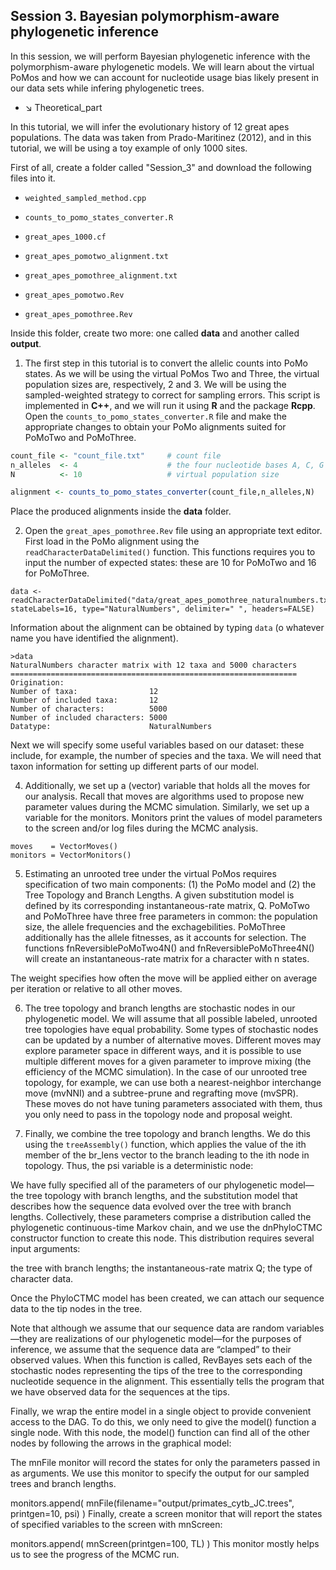 ## **Session 3**. Bayesian polymorphism-aware phylogenetic inference

In this session, we will perform Bayesian phylogenetic inference with the polymorphism-aware phylogenetic models. We will learn about the virtual PoMos and how we can account for nucleotide usage bias likely present in our data sets while infering phylogenetic trees. 

* &#8600; Theoretical_part

In this tutorial, we will infer the evolutionary history of 12 great apes populations. The data was taken from Prado-Maritinez (2012), and in this tutorial, we will be using a toy example of only 1000 sites. 

First of all, create a folder called "Session_3" and download the following files into it.

* ```weighted_sampled_method.cpp```
* ```counts_to_pomo_states_converter.R```
* ```great_apes_1000.cf```

* ```great_apes_pomotwo_alignment.txt```
* ```great_apes_pomothree_alignment.txt```

* ```great_apes_pomotwo.Rev```
* ```great_apes_pomothree.Rev```

Inside this folder, create two more: one called **data** and another called **output**.

1. The first step in this tutorial is to convert the allelic counts into PoMo states. As we will be using the virtual PoMos Two and Three, the virtual population sizes are, respectively, 2 and 3. We will be using the sampled-weighted strategy to correct for sampling errors. This script is implemented in **C++**, and we will run it using **R** and the package **Rcpp**.  Open the ```counts_to_pomo_states_converter.R``` file and make the appropriate changes to obtain your PoMo alignments suited for PoMoTwo and PoMoThree. 
```r
count_file <- "count_file.txt"     # count file
n_alleles  <- 4                    # the four nucleotide bases A, C, G and T
N          <- 10                   # virtual population size

alignment <- counts_to_pomo_states_converter(count_file,n_alleles,N)
```
Place the produced alignments inside the **data** folder.

2. Open the ```great_apes_pomothree.Rev``` file using an appropriate text editor. First load in the PoMo alignment using the ```readCharacterDataDelimited()``` function. This functions requires you to input the number of expected states: these are 10 for PoMoTwo and 16 for PoMoThree.
```
data <- readCharacterDataDelimited("data/great_apes_pomothree_naturalnumbers.txt", stateLabels=16, type="NaturalNumbers", delimiter=" ", headers=FALSE)
```
Information about the alignment can be obtained by typing ```data``` (o whatever name you have identified the alignment).
```
>data
NaturalNumbers character matrix with 12 taxa and 5000 characters
================================================================
Origination:                   
Number of taxa:                12
Number of included taxa:       12
Number of characters:          5000
Number of included characters: 5000
Datatype:                      NaturalNumbers
```
Next we will specify some useful variables based on our dataset: these include, for example, the number of species and the taxa. We will need that taxon information for setting up different parts of our model.

4. Additionally, we set up a (vector) variable that holds all the moves for our analysis. Recall that moves are algorithms used to propose new parameter values during the MCMC simulation. Similarly, we set up a variable for the monitors. Monitors print the values of model parameters to the screen and/or log files during the MCMC analysis.
```
moves    = VectorMoves()  
monitors = VectorMonitors()
```


5. Estimating an unrooted tree under the virtual PoMos requires specification of two main components: (1) the PoMo model and (2) the Tree Topology and Branch Lengths. A given substitution model is defined by its corresponding instantaneous-rate matrix, Q. PoMoTwo and PoMoThree have three free parameters in common: the population size, the allele frequencies and the exchagebilities. PoMoThree additionally has the allele fitnesses, as it accounts for selection. The functions fnReversiblePoMoTwo4N() and fnReversiblePoMoThree4N() will create an instantaneous-rate matrix for a character with n states.


The weight specifies how often the move will be applied either on average per iteration or relative to all other moves. 


6. The tree topology and branch lengths are stochastic nodes in our phylogenetic model. We will assume that all possible labeled, unrooted tree topologies have equal probability. Some types of stochastic nodes can be updated by a number of alternative moves. Different moves may explore parameter space in different ways, and it is possible to use multiple different moves for a given parameter to improve mixing (the efficiency of the MCMC simulation). In the case of our unrooted tree topology, for example, we can use both a nearest-neighbor interchange move (mvNNI) and a subtree-prune and regrafting move (mvSPR). These moves do not have tuning parameters associated with them, thus you only need to pass in the topology node and proposal weight.




7. Finally, we combine the tree topology and branch lengths. We do this using the ```treeAssembly()``` function, which applies the value of the ith member of the br_lens vector to the branch leading to the ith node in topology. Thus, the psi variable is a deterministic node:


We have fully specified all of the parameters of our phylogenetic model—the tree topology with branch lengths, and the substitution model that describes how the sequence data evolved over the tree with branch lengths. Collectively, these parameters comprise a distribution called the phylogenetic continuous-time Markov chain, and we use the dnPhyloCTMC constructor function to create this node. This distribution requires several input arguments:

the tree with branch lengths;
the instantaneous-rate matrix Q;
the type of character data.


Once the PhyloCTMC model has been created, we can attach our sequence data to the tip nodes in the tree.

Note that although we assume that our sequence data are random variables—they are realizations of our phylogenetic model—for the purposes of inference, we assume that the sequence data are “clamped” to their observed values. When this function is called, RevBayes sets each of the stochastic nodes representing the tips of the tree to the corresponding nucleotide sequence in the alignment. This essentially tells the program that we have observed data for the sequences at the tips.

Finally, we wrap the entire model in a single object to provide convenient access to the DAG. To do this, we only need to give the model() function a single node. With this node, the model() function can find all of the other nodes by following the arrows in the graphical model:


The mnFile monitor will record the states for only the parameters passed in as arguments. We use this monitor to specify the output for our sampled trees and branch lengths.

monitors.append( mnFile(filename="output/primates_cytb_JC.trees", printgen=10, psi) )
Finally, create a screen monitor that will report the states of specified variables to the screen with mnScreen:

monitors.append( mnScreen(printgen=100, TL) )
This monitor mostly helps us to see the progress of the MCMC run.


